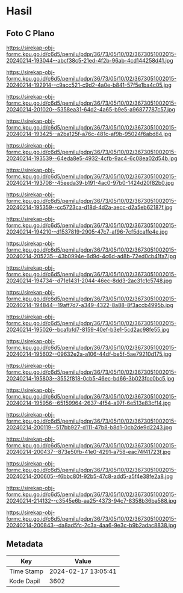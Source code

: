 # Hasil

## Foto C Plano

https://sirekap-obj-formc.kpu.go.id/c6d5/pemilu/pdpr/36/73/05/10/02/3673051002015-20240214-193044--abcf38c5-21ed-4f2b-96ab-4cd144258d41.jpg

https://sirekap-obj-formc.kpu.go.id/c6d5/pemilu/pdpr/36/73/05/10/02/3673051002015-20240214-192914--c9acc521-c9d2-4a0e-b841-57f5e1ba4c05.jpg

https://sirekap-obj-formc.kpu.go.id/c6d5/pemilu/pdpr/36/73/05/10/02/3673051002015-20240214-201020--5358ea31-64d2-4a65-b9e5-a96877787c57.jpg

https://sirekap-obj-formc.kpu.go.id/c6d5/pemilu/pdpr/36/73/05/10/02/3673051002015-20240214-193425--a2ba125f-a76c-481c-af9b-95024f6abd84.jpg

https://sirekap-obj-formc.kpu.go.id/c6d5/pemilu/pdpr/36/73/05/10/02/3673051002015-20240214-193539--64eda8e5-4932-4cfb-9ac4-6c08ea02d54b.jpg

https://sirekap-obj-formc.kpu.go.id/c6d5/pemilu/pdpr/36/73/05/10/02/3673051002015-20240214-193708--45eeda39-b191-4ac0-97b0-1424d20f82b0.jpg

https://sirekap-obj-formc.kpu.go.id/c6d5/pemilu/pdpr/36/73/05/10/02/3673051002015-20240214-195359--cc5723ca-d18d-4d2a-aecc-d2a5eb62187f.jpg

https://sirekap-obj-formc.kpu.go.id/c6d5/pemilu/pdpr/36/73/05/10/02/3673051002015-20240214-194210--d1537819-2905-47c7-af96-7cf5dcaffe4e.jpg

https://sirekap-obj-formc.kpu.go.id/c6d5/pemilu/pdpr/36/73/05/10/02/3673051002015-20240214-205235--43b0994e-6d9d-4c6d-ad8b-72ed0cb41fa7.jpg

https://sirekap-obj-formc.kpu.go.id/c6d5/pemilu/pdpr/36/73/05/10/02/3673051002015-20240214-194734--d71e1431-2044-46ec-8dd3-2ac31c1c5748.jpg

https://sirekap-obj-formc.kpu.go.id/c6d5/pemilu/pdpr/36/73/05/10/02/3673051002015-20240214-194844--19aff7d7-a349-4322-8a88-8f3accb4995b.jpg

https://sirekap-obj-formc.kpu.go.id/c6d5/pemilu/pdpr/36/73/05/10/02/3673051002015-20240214-195026--bca1bfd7-8159-40ef-b3e1-5cd2ac98fe55.jpg

https://sirekap-obj-formc.kpu.go.id/c6d5/pemilu/pdpr/36/73/05/10/02/3673051002015-20240214-195602--09632e2a-a106-44df-be5f-5ae79210d175.jpg

https://sirekap-obj-formc.kpu.go.id/c6d5/pemilu/pdpr/36/73/05/10/02/3673051002015-20240214-195803--3552f818-0cb5-46ec-bd66-3b023fcc0bc5.jpg

https://sirekap-obj-formc.kpu.go.id/c6d5/pemilu/pdpr/36/73/05/10/02/3673051002015-20240214-195956--65159964-2637-4f54-a97f-6e513e83cf14.jpg

https://sirekap-obj-formc.kpu.go.id/c6d5/pemilu/pdpr/36/73/05/10/02/3673051002015-20240214-200119--517bb927-d111-47b8-b8d1-0cb2de9d2243.jpg

https://sirekap-obj-formc.kpu.go.id/c6d5/pemilu/pdpr/36/73/05/10/02/3673051002015-20240214-200437--873e50fb-41e0-4291-a758-eac74f41723f.jpg

https://sirekap-obj-formc.kpu.go.id/c6d5/pemilu/pdpr/36/73/05/10/02/3673051002015-20240214-200605--f6bbc80f-92b5-47c8-add5-a5f4e38fe2a8.jpg

https://sirekap-obj-formc.kpu.go.id/c6d5/pemilu/pdpr/36/73/05/10/02/3673051002015-20240214-214132--c3545e6b-aa25-4373-94c7-8358b36ba588.jpg

https://sirekap-obj-formc.kpu.go.id/c6d5/pemilu/pdpr/36/73/05/10/02/3673051002015-20240214-200843--da8ad5fc-2c3a-4aa6-9e3c-b9b2adac8838.jpg


## Metadata

| Key        | Value               |
| ---------- | ------------------- |
| Time Stamp | 2024-02-17 13:05:41 |
| Kode Dapil | 3602                |



